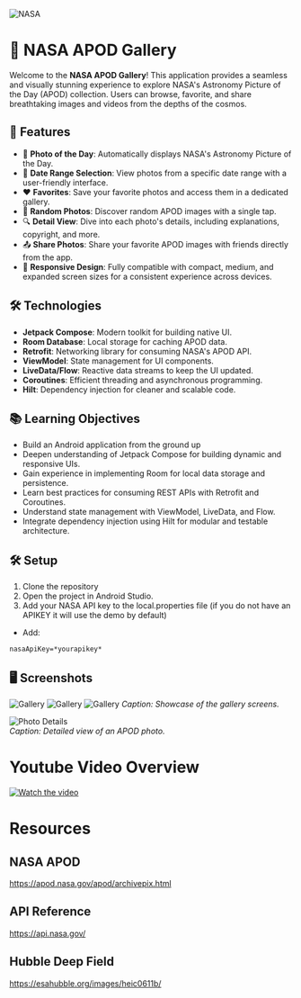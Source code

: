 ![NASA](assets/nasalogo.jpg) 

# 🌌 NASA APOD Gallery

Welcome to the **NASA APOD Gallery**! This application provides a seamless and visually stunning experience to explore NASA's Astronomy Picture of the Day (APOD) collection. Users can browse, favorite, and share breathtaking images and videos from the depths of the cosmos.

## 🚀 Features

- 🌠 **Photo of the Day**: Automatically displays NASA's Astronomy Picture of the Day.
- 📅 **Date Range Selection**: View photos from a specific date range with a user-friendly interface.
- ❤️ **Favorites**: Save your favorite photos and access them in a dedicated gallery.
- 🔀 **Random Photos**: Discover random APOD images with a single tap.
- 🔍 **Detail View**: Dive into each photo's details, including explanations, copyright, and more.
- 📤 **Share Photos**: Share your favorite APOD images with friends directly from the app.
- 📱 **Responsive Design**: Fully compatible with compact, medium, and expanded screen sizes for a consistent experience across devices.

## 🛠️ Technologies

- **Jetpack Compose**: Modern toolkit for building native UI.
- **Room Database**: Local storage for caching APOD data.
- **Retrofit**: Networking library for consuming NASA's APOD API.
- **ViewModel**: State management for UI components.
- **LiveData/Flow**: Reactive data streams to keep the UI updated.
- **Coroutines**: Efficient threading and asynchronous programming.
- **Hilt**: Dependency injection for cleaner and scalable code.

## 📚 Learning Objectives

- Build an Android application from the ground up
- Deepen understanding of Jetpack Compose for building dynamic and responsive UIs.
- Gain experience in implementing Room for local data storage and persistence.
- Learn best practices for consuming REST APIs with Retrofit and Coroutines.
- Understand state management with ViewModel, LiveData, and Flow.
- Integrate dependency injection using Hilt for modular and testable architecture.


## 🛠️ Setup

1. Clone the repository
2. Open the project in Android Studio.
3. Add your NASA API key to the local.properties file (if you do not have an APIKEY it will use the demo by default)
- Add:
```
nasaApiKey=*yourapikey*
```

## 🖥️ Screenshots

![Gallery](assets/Gallery_Bottom_Bar.png)  ![Gallery](assets/Gallery_Rail_Bar.png)
![Gallery](assets/Gallery_Drawer.png)
*Caption: Showcase of the gallery screens.*

![Photo Details](assets/photo_description.png)  
*Caption: Detailed view of an APOD photo.*


# Youtube Video Overview

[![Watch the video](https://img.youtube.com/vi/x_o7ymNO-Cc/0.jpg)](https://www.youtube.com/shorts/x_o7ymNO-Cc)

# Resources

## NASA APOD
https://apod.nasa.gov/apod/archivepix.html

## API Reference
https://api.nasa.gov/

## Hubble Deep Field
https://esahubble.org/images/heic0611b/